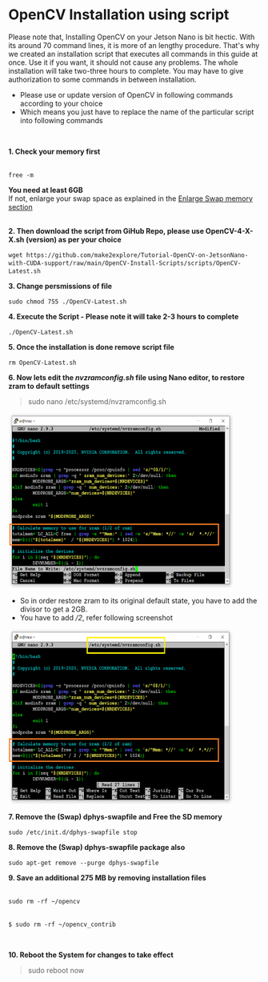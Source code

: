 # OpenCV Installation using script
  
Please note that, Installing OpenCV on your Jetson Nano is bit hectic. With its around 70 command lines, it is more of an lengthy procedure. That's why we created an installation script that executes all commands in this guide at once. Use it if you want, it should not cause any problems. The whole installation will take two-three hours to complete. You may have to give authorization to some commands in between installation.
  
- Please use or update version of OpenCV in following commands according to your choice
- Which means you just have to replace the name of the particular script into following commands  
  
</br>


**1. Check your memory first**  
  ```
  
free -m

  ```
**You need at least 6GB**  
If not, enlarge your swap space as explained in the [Enlarge Swap memory section](https://github.com/make2explore/Tutorial-OpenCV-on-JetsonNano-with-CUDA-support/tree/main/Enlarge-Swap)  
</br>
  
**2. Then download the script from GiHub Repo, please use OpenCV-4-X-X.sh (version) as per your choice** 
  
  ```
wget https://github.com/make2explore/Tutorial-OpenCV-on-JetsonNano-with-CUDA-support/raw/main/OpenCV-Install-Scripts/scripts/OpenCV-Latest.sh
  ```
  
**3. Change persmissions of file**
  
  ```
sudo chmod 755 ./OpenCV-Latest.sh
  
  ```
  
**4. Execute the Script - Please note it will take 2-3 hours to complete**
  
  ```
./OpenCV-Latest.sh
  
  ```
  
**5. Once the installation is done remove script file**  
  
  ```
rm OpenCV-Latest.sh
  
  ```

**6. Now lets edit the *nvzramconfig.sh* file using Nano editor, to restore zram to default settings**
<blockquote>
sudo nano /etc/systemd/nvzramconfig.sh
</blockquote>
  
<img src="/Enlarge-Swap/screenshots/swap22.png" width="450" height="350"> 
  
</br>
  
- So in order restore zram to its original default state, you have to add the divisor to get a 2GB. 
- You have to add */2*, refer following screenshot  
  
<img src="/Enlarge-Swap/screenshots/swap21.png" width="450" height="350"> 
  
</br>
  
**7. Remove the (Swap) dphys-swapfile and Free the SD memory**  
  
  ```
sudo /etc/init.d/dphys-swapfile stop
  
  ```
  
**8. Remove the (Swap) dphys-swapfile package also**  
  
  ```
sudo apt-get remove --purge dphys-swapfile
  
  ```
  
**9. Save an additional 275 MB by removing installation files**  
  
  ```
  
sudo rm -rf ~/opencv
  
  ```

  

  ```
  
$ sudo rm -rf ~/opencv_contrib
  
  ```
</br>
  
**10. Reboot the System for changes to take effect**
<blockquote>
sudo reboot now
</blockquote>